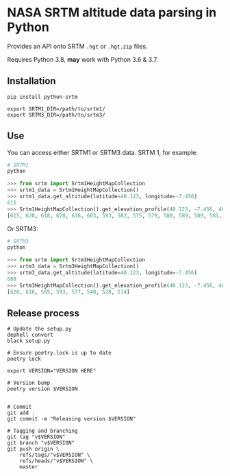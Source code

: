 # NASA SRTM altitude data parsing in Python

Provides an API onto SRTM `.hgt` or `.hgt.zip` files.

Requires Python 3.8, **may** work with Python 3.6 & 3.7.

## Installation

```
pip install python-srtm

export SRTM1_DIR=/path/to/srtm1/
export SRTM3_DIR=/path/to/srtm3/
```

## Use

You can access either SRTM1 or SRTM3 data. SRTM 1, for example:

```python
# SRTM1
python

>>> from srtm import Srtm1HeightMapCollection
>>> srtm1_data = Srtm1HeightMapCollection()
>>> srtm1_data.get_altitude(latitude=40.123, longitude=-7.456)
615
>>> Srtm1HeightMapCollection().get_elevation_profile(40.123, -7.456, 40.129, -7.460)
[615, 620, 618, 620, 616, 603, 593, 582, 575, 579, 580, 589, 589, 581, 565, 553, 545, 541, 534, 533, 529, 520, 514]
```

Or SRTM3:

```python
# SRTM3
python

>>> from srtm import Srtm3HeightMapCollection
>>> srtm3_data = Srtm3HeightMapCollection()
>>> srtm3_data.get_altitude(latitude=40.123, longitude=-7.456)
608
>>> Srtm3HeightMapCollection().get_elevation_profile(40.123, -7.456, 40.129, -7.460)
[626, 616, 585, 593, 577, 548, 528, 514]
```

## Release process

```
# Update the setup.py
dephell convert
black setup.py

# Ensure poetry.lock is up to date
poetry lock

export VERSION="VERSION HERE"

# Version bump
poetry version $VERSION


# Commit
git add .
git commit -m "Releasing version $VERSION"

# Tagging and branching
git tag "v$VERSION"
git branch "v$VERSION"
git push origin \
    refs/tags/"v$VERSION" \
    refs/heads/"v$VERSION" \
    master
```
